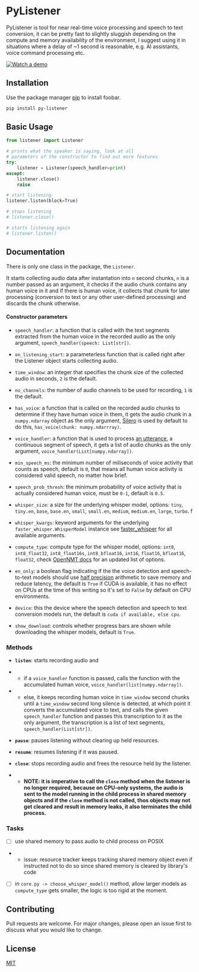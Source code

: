 # PyListener

PyListener is tool for near real-time voice processing and speech to text conversion, it can be pretty
fast to slightly sluggish depending on the compute and memory availability of the environment, I suggest
using it in situations where a delay of ~1 second is reasonable, e.g. AI assistants, voice command
processing etc.

[![Watch a demo](https://img.youtube.com/vi/SEFm8rJRg_A/0.jpg)](https://www.youtube.com/watch?v=SEFm8rJRg_A)

## Installation

Use the package manager [pip](https://pip.pypa.io/en/stable/) to install foobar.

```bash
pip install py-listener
```

## Basic Usage

```python
from listener import Listener

# prints what the speaker is saying, look at all
# parameters of the constructor to find out more features
try:
    listener = Listener(speech_handler=print)
except:
    listener.close()
    raise

# start listening
listener.listen(block=True)

# stops listening
# listener.close()

# starts listening again
# listener.listen()
```

## Documentation
There is only one class in the package, the `Listener`.

It starts collecting audio data after instantation into `n` second chunks, `n` is a number passed as an argument, it checks if the audio chunk contains any human voice in it and if there is human voice, it collects that chunk for later processing (conversion to text or any other user-defined processing) and discards the chunk otherwise.

#### Constructor parameters
- `speech_handler`: a function that is called with the text segments extracted from the human voice in the recorded audio as the only argument, `speech_handler(speech: List[str])`.

- `on_listening_start`: a parameterless function that is called right after the Listener object starts collecting audio.

- `time_window`: an integer that specifies the chunk size of the collected audio in seconds, `2` is the default.

- `no_channels`: the number of audio channels to be used for recording, `1` is the default.

- `has_voice`: a function that is called on the recorded audio chunks to determine if they have human voice in them, it gets the audio chunk in a `numpy.ndarray` object as the only argument, [Silero](https://github.com/snakers4/silero-vad) is used by default to do this, `has_voice(chunk: numpy.ndarrray)`.

- `voice_handler`: a function that is used to process [an utterance](https://en.wikipedia.org/wiki/Utterance), a continuous segment of speech, it gets a list of audio chunks as the only argument, `voice_handler(List[numpy.ndarray])`.

- `min_speech_ms`: the minimum number of miliseconds of voice activity that counts as speech, default is `0`, that means all human voice activity is considered valid speech, no matter how brief.

- `speech_prob_thresh`: the minimum probability of voice activity that is actually considered human voice, must be `0-1`, default is `0.5`.

- `whisper_size`: a size for the underlying whisper model, options: `tiny`, `tiny.en`, `base`, `base.en`, `small`, `small.en`,
`medium`, `medium.en`, `large`, `turbo`.
f
- `whisper_kwargs`: keyword arguments for the underlying `faster_whisper.WhisperModel` instance see [faster_whisper](https://github.com/SYSTRAN/faster-whisper) for all available arguments.

- `compute_type`: compute type for the whisper model, options: `int8`, `int8_float32`, `int8_float16s`, `int8_bfloat16`, `int16`, `float16`, `bfloat16`, `float32`, check [OpenNMT docs](https://opennmt.net/CTranslate2/quantization.html) for an updated list of options.

- `en_only`: a boolean flag indicating if the the voice detection and speech-to-text models should use [half precision](https://en.wikipedia.org/wiki/Half-precision_floating-point_format) arithmetic to save memory and reduce latency, the default is `True` if CUDA is available, it has no effect on CPUs at the time of this writing so it's set to `False` by default on CPU environments.

- `device`: this the device where the speech detection and speech to text conversion models run, the default is `cuda if available, else cpu`.

- `show_download`: controls whether progress bars are shown while downloading the whisper models, default is `True`.

### Methods
- **`listen`**: starts recording audio and
- - if a `voice_handler` function is passed, calls the function with the accumulated human voice, `voice_handler(list[numpy.ndarray])`.
- - else, it keeps recording human voice in `time_window` second chunks until a `time_window` second long silence is detected, at which point it converts the accumulated voice to text, and calls the given `speech_handler` function and passes this transcription to it as the only argument, the transcription is a list of text segments, `speech_handler(List[str])`.

- **`pause`**: pauses listening without clearing up held resources.

- **`resume`**: resumes listening if it was paused.

- **`close`**: stops recording audio and frees the resource held by the listener.

- - **NOTE: it is imperative to call the `close` method when the listener is no longer required, because on CPU-only systems, the audio is sent to the model running in the child process in shared memory objects and if the `close` method is not called, thos
objects may not get cleared and result in memory leaks, it also terminates the child process.**

### Tasks

- [ ] use shared memory to pass audio to child process on POSIX
- - issue: resource tracker keeps tracking shared memory object even if instructed not to do so since shared memory is cleared by library's code
- [ ] in `core.py -> choose_whisper_model()` method, allow larger models as `compute_type` gets smaller, the logic is too rigid at the moment.


## Contributing

Pull requests are welcome. For major changes, please open an issue first to discuss what you would like to change.

## License

[MIT](https://choosealicense.com/licenses/mit/)
